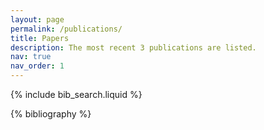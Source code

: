 ```yaml
---
layout: page
permalink: /publications/
title: Papers
description: The most recent 3 publications are listed.
nav: true
nav_order: 1
---
```


<!-- _pages/publications.md -->

<!-- Bibsearch Feature -->

{% include bib_search.liquid %}

<div class="publications">

{% bibliography %}

</div>
